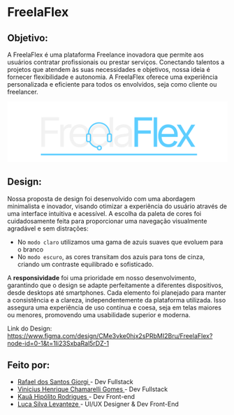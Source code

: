 # FreelaFlex
## Objetivo:

A FreelaFlex é uma plataforma Freelance inovadora que permite aos usuários contratar profissionais ou prestar serviços.
Conectando talentos a projetos que atendem às suas necessidades e objetivos, nossa ideia é fornecer flexibilidade e autonomia.
A FreelaFlex oferece uma experiência personalizada e eficiente para todos os envolvidos, seja como cliente ou freelancer.

<div align="center">
  <img alt="Logo FreelaFlex" src="https://github.com/devraffles/FreelaFlex/blob/main/README-IMG/FREELAFLEX%20DARK%20MODE.svg" heght="50px"/>
</div>

## Design:

Nossa proposta de design foi desenvolvido com uma abordagem minimalista e inovador, visando otimizar a experiência do usuário através de uma interface intuitiva e acessível.
A escolha da paleta de cores foi cuidadosamente feita para proporcionar uma navegação visualmente agradável e sem distrações:

* No `modo claro` utilizamos uma gama de azuis suaves que evoluem para o branco
* No `modo escuro`, as cores transitam dos azuis para tons de cinza, criando um contraste equilibrado e sofisticado.

A **responsividade** foi uma prioridade em nosso desenvolvimento, garantindo que o design se adapte perfeitamente a diferentes dispositivos, desde desktops até smartphones. Cada elemento foi planejado para manter a consistência e a clareza, independentemente da plataforma utilizada. Isso assegura uma experiência de uso contínua e coesa, seja em telas maiores ou menores, promovendo uma usabilidade superior e moderna.

Link do Design:
https://www.figma.com/design/CMe3vke0hjx2sPRbMI2Bru/FreelaFlex?node-id=0-1&t=1Ii23SxbaRal5rDZ-1

## Feito por:

* <a href="https://github.com/devraffles"> Rafael dos Santos Giorgi </a> - Dev Fullstack
* <a href="https://github.com/Vinihcgomes"> Vinicius Henrique Chamarelli Gomes </a> - Dev Fullstack
* <a href="https://github.com/Kaua-programin"> Kauã Hipólito Rodrigues </a> - Dev Front-end
* <a href="https://github.com/LucaLevanteze"> Luca Silva Levanteze </a> - UI/UX Designer & Dev Front-End
